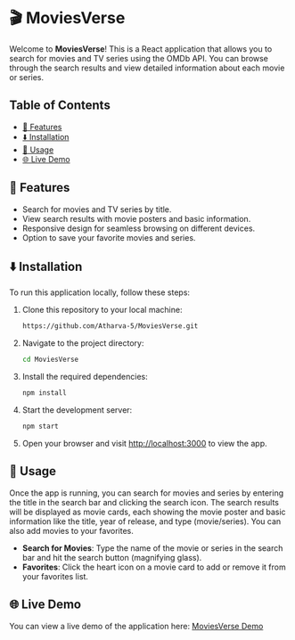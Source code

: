 # 🎬 MoviesVerse

Welcome to **MoviesVerse**! This is a React application that allows you to search for movies and TV series using the OMDb API. You can browse through the search results and view detailed information about each movie or series.

## Table of Contents
- [🚀 Features](#features)
- [⬇️ Installation](#installation)
- [📝 Usage](#usage)
- [🌐 Live Demo](#livedemo)

## 🚀 Features

- Search for movies and TV series by title.
- View search results with movie posters and basic information.
- Responsive design for seamless browsing on different devices.
- Option to save your favorite movies and series.

## ⬇️ Installation

To run this application locally, follow these steps:

1. Clone this repository to your local machine:

    ```bash
   https://github.com/Atharva-5/MoviesVerse.git
    ```

2. Navigate to the project directory:

    ```bash
    cd MoviesVerse
    ```

3. Install the required dependencies:

    ```bash
    npm install
    ```

4. Start the development server:

    ```bash
    npm start
    ```

5. Open your browser and visit [http://localhost:3000](http://localhost:3000) to view the app.

## 📝 Usage

Once the app is running, you can search for movies and series by entering the title in the search bar and clicking the search icon. The search results will be displayed as movie cards, each showing the movie poster and basic information like the title, year of release, and type (movie/series). You can also add movies to your favorites.

- **Search for Movies**: Type the name of the movie or series in the search bar and hit the search button (magnifying glass).
- **Favorites**: Click the heart icon on a movie card to add or remove it from your favorites list.

## 🌐 Live Demo
You can view a live demo of the application here: [MoviesVerse Demo](https://moviesverse-a.netlify.app/)
